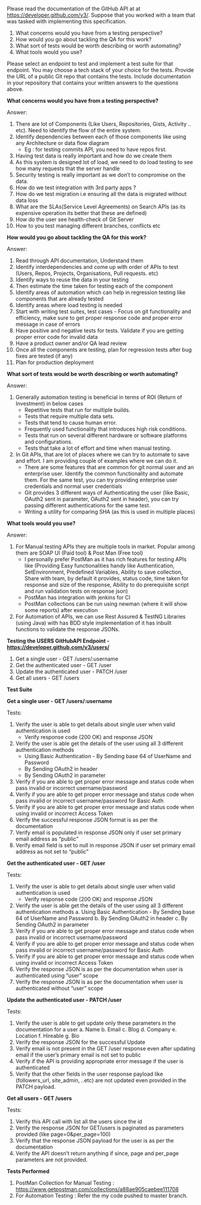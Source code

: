 Please read the documentation of the GitHub API at at <https://developer.github.com/v3/>. Suppose that you worked with a team that was tasked with implementing this specification.

1. What concerns would you have from a testing perspective? 
2. How would you go about tackling the QA for this work? 
3. What sort of tests would be worth describing or worth automating?
4. What tools would you use? 


Please select an endpoint to test and implement a test suite for that endpoint. You may choose a tech stack of your choice for the tests. Provide the URL of a public Git repo that contains the tests. Include documentation in your repository that contains your written answers to the questions above.


**What concerns would you have from a testing perspective?**

Answer: 

1.	There are lot of Components (Like Users, Repositories, Gists, Activity .. etc). Need to identify the flow of the entire system. 
2.	Identify dependencies between each of those components like  using any Architecture or data flow diagram
	* Eg : for testing commits API, you need to have repos first.
3.	Having test data is really important and how do we create them 
4.	As this system is designed lot of load, we need to do load testing to see how many requests that the server handle
5.	Security testing is really important as we don’t to compromise on the data.
6.	How do we test integration with 3rd party apps ?
7.	How do we test migration i.e ensuring all the data is migrated without data loss
8.	What are the SLAs(Service Level Agreements) on Search APIs (as its expensive operation its better that these are defined) 
9.	How do the user see health-check of Git Server 
10.	How to you test managing different branches, conflicts etc


**How would you go about tackling the QA for this work?**

Answer: 

1.	Read through API documentation, Understand them 
2.	Identify interdependencies and come up with order of APIs to test (Users, Repos, Projects, Organisations, Pull requests.  etc) 
3.	Identify ways to reuse the data in your testing 
4.	Then estimate the time taken for testing each of the component 
5.	Identify areas of automation which can help in regression testing like components that are already tested 
6.	Identify areas where load testing is needed
7.	Start with writing test suites, test cases - Focus on git functionality and efficiency, make sure to get proper response code and proper error message in case of errors
8.	Have positive and negative tests for tests. Validate if you are getting proper error code for invalid data
9.	Have a product owner and/or QA lead review 
10.	Once all the components are testing, plan for regression tests after bug fixes are tested (if any)
11.	Plan for production deployment

**What sort of tests would be worth describing or worth automating?**

Answer: 

1.	Generally automation testing is beneficial in terms of ROI (Return of Investment) in below cases 
	* Repetitive tests that run for multiple builds.
	* Tests that require multiple data sets.
	* Tests that tend to cause human error.
	* Frequently used functionality that introduces high risk conditions.
	* Tests that run on several different hardware or software platforms and configurations.
	* Tests that take a lot of effort and time when manual testing.
2.	In Git APIs, that are lot of places where we can try to automate to save and effort.  I am providing couple of examples where we can do it. 
	* There are some features that are common for git normal user and an enterprise user. Identify the common functionality and automate them. For the same test, you can try providing enterprise user credentials and normal user credentials 
	* Git provides 3 different ways of Authenticating the user (like Basic, OAuth2 sent in parameter, OAuth2 sent in header), you can try passing different authentications for the same test. 
	* Writing a utility for comparing SHA (as this is used in multiple places) 

**What tools would you use?**

Answer:

1.	For Manual testing APIs they are multiple tools in market. Popular among them are SOAP UI (Paid tool) & Post Man (Free tool) 
	* I personally prefer PostMan as it has rich features for testing APIs like (Providing Easy functionalities handy like Authentication, SetEnvironment, Predefined Variables, Ability to save collection, Share with team, by default it provides, status code, time taken for response and size of the response, Ability  to do prerequisite script and run validation tests on response json) 
	* PostMan has integration with jenkins for CI 
	* PostMan collections can be run using newman (where it will show some reports) after execution
2.	For Automation of APIs, we can use Rest Assured  & TestNG Libraries (using Java)  with has BDD style implementation of it has inbuilt functions to validate the response JSONs.  

**Testing the USERS GitHubAPI Endpoint - https://developer.github.com/v3/users/**

1.	Get a single user - GET /users/:username
2.	Get the authenticated user -  GET /user
3.	Update the authenticated user -  PATCH /user
4.	Get all users - GET /users

**Test Suite**

**Get a single user - GET /users/:username**

Tests: 

1.	Verify the user is able to get details about single user when valid authentication is used
	* Verify response code (200 OK) and response JSON 
2.	Verify the user is able get the details of the user using all 3 different authentication methods
	* Using Basic Authentication - By Sending base 64 of UserName and Password 
	* By Sending OAuth2 in header 
	* By Sending OAuth2 in parameter 
3.	Verify if you are able to get proper error message and status code when pass invalid or incorrect username/password 
4.	Verify if you are able to get proper error message and status code when pass invalid or incorrect username/password for Basic Auth
5.	Verify if you are able to get proper error message and status code when using invalid or incorrect Access Token 
6.	Verify the successful response JSON format is as per the documentation
7.	Verify email is populated in response JSON only if user set primary email address as “public” 
8.	Verify email field is set to null in response JSON if user set primary email address as not set to “public” 



**Get the authenticated user -  GET /user**

Tests:

1.	Verify the user is able to get details about single user when valid authentication is used
	* Verify response code (200 OK) and response JSON 
2.	Verify the user is able get the details of the user using all 3 different authentication methods
a.	Using Basic Authentication - By Sending base 64 of UserName and Password 
b.	By Sending OAuth2 in header 
c.	By Sending OAuth2 in parameter 
3.	Verify if you are able to get proper error message and status code when pass invalid or incorrect username/password 
4.	Verify if you are able to get proper error message and status code when pass invalid or incorrect username/password for Basic Auth
5.	Verify if you are able to get proper error message and status code when using invalid or incorrect Access Token 
6.	Verify the response JSON is as per the documentation when user is authenticated using “user” scope
7.	Verify the response JSON is as per the documentation when user is authenticated without “user” scope

**Update the authenticated user -  PATCH /user**

Tests:

1.	Verify the user is able to get update only these parameters in the documentation for a user
a.	Name 
b.	Email
c.	Blog
d.	Company
e.	Location
f.	Hireable
g.	Bio
2.	Verify the response JSON for the successful Update 
3.	Verify email is not present in the GET /user response even after updating email if the user’s primary email is not set to public 
4.	Verify if the API  is providing appropriate error message if the user is authenticated
5.	Verify that the other fields in the user response payload like (followers_url, site_admin, ..etc) are not updated even provided in the PATCH payload. 

**Get all users - GET /users**

Tests:

1.	Verify this API call with list all the users since the id 
2.	Verify the response JSON for GET/users is paginated as parameters provided (like page=0&per_page=100)
3.	Verify that the response JSON payload for the user is as per the documentation 
4.	Verify the API doesn’t return anything if since, page and per_page parameters are not provided. 


**Tests Performed**
1. PostMan Collection for Manual Testing : https://www.getpostman.com/collections/a88ae905caebee111708 
2. For Automation Testing : Refer the my code pushed to master branch. 
